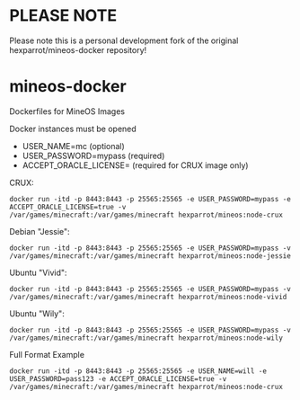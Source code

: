# PLEASE NOTE
Please note this is a personal development fork of the original hexparrot/mineos-docker repository!

# mineos-docker
Dockerfiles for MineOS Images

Docker instances must be opened

* USER_NAME=mc (optional)
* USER_PASSWORD=mypass (required)
* ACCEPT_ORACLE_LICENSE= (required for CRUX image only)

CRUX:

    docker run -itd -p 8443:8443 -p 25565:25565 -e USER_PASSWORD=mypass -e ACCEPT_ORACLE_LICENSE=true -v /var/games/minecraft:/var/games/minecraft hexparrot/mineos:node-crux

Debian "Jessie":

    docker run -itd -p 8443:8443 -p 25565:25565 -e USER_PASSWORD=mypass -v /var/games/minecraft:/var/games/minecraft hexparrot/mineos:node-jessie

Ubuntu "Vivid":

    docker run -itd -p 8443:8443 -p 25565:25565 -e USER_PASSWORD=mypass -v /var/games/minecraft:/var/games/minecraft hexparrot/mineos:node-vivid

Ubuntu "Wily":

    docker run -itd -p 8443:8443 -p 25565:25565 -e USER_PASSWORD=mypass -v /var/games/minecraft:/var/games/minecraft hexparrot/mineos:node-wily

Full Format Example

    docker run -itd -p 8443:8443 -p 25565:25565 -e USER_NAME=will -e USER_PASSWORD=pass123 -e ACCEPT_ORACLE_LICENSE=true -v /var/games/minecraft:/var/games/minecraft hexparrot/mineos:node-crux

